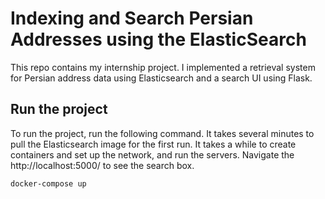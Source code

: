 # Indexing and Search Persian Addresses using the ElasticSearch

This repo contains my internship project.
I implemented a retrieval system for Persian address data using Elasticsearch and a search UI using Flask.

## Run the project
To run the project, run the following command. It takes several minutes to pull the Elasticsearch image for the first run. It takes a while to create containers and set up the network, and run the servers.  Navigate the http://localhost:5000/ to see the search box.

`docker-compose up`

